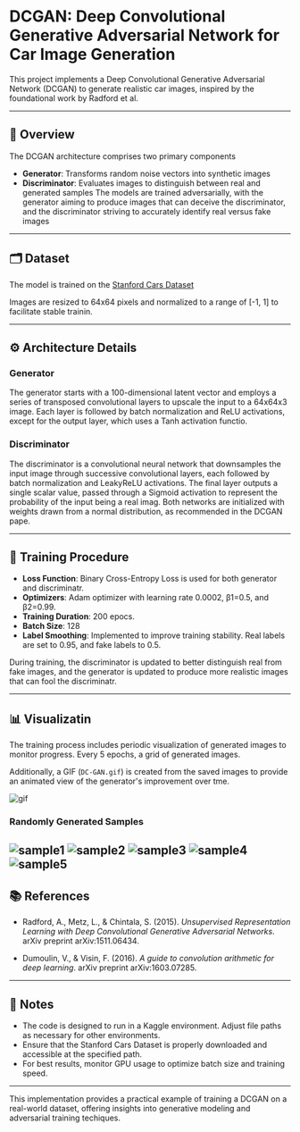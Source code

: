 # DCGAN: Deep Convolutional Generative Adversarial Network for Car Image Generation

This project implements a Deep Convolutional Generative Adversarial Network (DCGAN) to generate realistic car images, inspired by the foundational work by Radford et al.

---

## 🧠 Overview
The DCGAN architecture comprises two primary components

- **Generator**: Transforms random noise vectors into synthetic images
- **Discriminator**: Evaluates images to distinguish between real and generated samples
 The models are trained adversarially, with the generator aiming to produce images that can deceive the discriminator, and the discriminator striving to accurately identify real versus fake images

---

## 🗂️ Dataset
 The model is trained on the [Stanford Cars Dataset](http://kaggle.com/datasets/jessicali9530/stanford-cars-dataset/versions/2)


 Images are resized to 64x64 pixels and normalized to a range of [-1, 1] to facilitate stable trainin.

---

## ⚙️ Architecture Details

### Generator
 The generator starts with a 100-dimensional latent vector and employs a series of transposed convolutional layers to upscale the input to a 64x64x3 image. Each layer is followed by batch normalization and ReLU activations, except for the output layer, which uses a Tanh activation functio.

### Discriminator
 The discriminator is a convolutional neural network that downsamples the input image through successive convolutional layers, each followed by batch normalization and LeakyReLU activations. The final layer outputs a single scalar value, passed through a Sigmoid activation to represent the probability of the input being a real imag.
 Both networks are initialized with weights drawn from a normal distribution, as recommended in the DCGAN pape.

---

## 🧪 Training Procedure

- **Loss Function**:  Binary Cross-Entropy Loss is used for both generator and discriminatr.
- **Optimizers**:  Adam optimizer with learning rate 0.0002, β1=0.5, and β2=0.99.
- **Training Duration**:  200 epocs.
- **Batch Size**:  128
- **Label Smoothing**:  Implemented to improve training stability. Real labels are set to 0.95, and fake labels to 0.5.

 During training, the discriminator is updated to better distinguish real from fake images, and the generator is updated to produce more realistic images that can fool the discriminatr.

---

## 📊 Visualizatin

 The training process includes periodic visualization of generated images to monitor progress. Every 5 epochs, a grid of generated images.

 Additionally, a GIF (`DC-GAN.gif`) is created from the saved images to provide an animated view of the generator's improvement over tme.

![gif](/DCGAN/imgs/DC-GAN%20(1).gif)


### Randomly Generated Samples
![sample1](/DCGAN/imgs/generated_1.png)
![sample2](/DCGAN/imgs/generated_2.png)
![sample3](/DCGAN/imgs/generated_3.png)
![sample4](/DCGAN/imgs/generated_4.png)
![sample5](/DCGAN/imgs/generated_5.png)
---

## 📚 References

- Radford, A., Metz, L., & Chintala, S. (2015). *Unsupervised Representation Learning with Deep Convolutional Generative Adversarial Networks*. arXiv preprint arXiv:1511.06434. 

- Dumoulin, V., & Visin, F. (2016). *A guide to convolution arithmetic for deep learning*. arXiv preprint arXiv:1603.07285.

---

## 📝 Notes

- The code is designed to run in a Kaggle environment. Adjust file paths as necessary for other environments.
- Ensure that the Stanford Cars Dataset is properly downloaded and accessible at the specified path.
- For best results, monitor GPU usage to optimize batch size and training speed.
---

 This implementation provides a practical example of training a DCGAN on a real-world dataset, offering insights into generative modeling and adversarial training techiques. 
